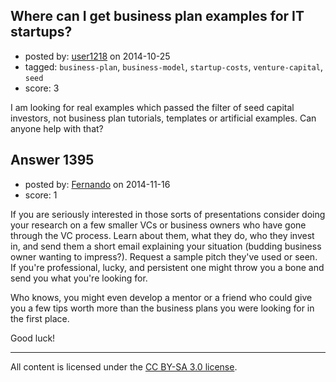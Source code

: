 ## Where can I get business plan examples for IT startups?

- posted by: [user1218](https://stackexchange.com/users/5231795/user1218) on 2014-10-25
- tagged: `business-plan`, `business-model`, `startup-costs`, `venture-capital`, `seed`
- score: 3

<p>I am looking for real examples which passed the filter of seed capital investors, not business plan tutorials, templates or artificial examples. Can anyone help with that?</p>



## Answer 1395

- posted by: [Fernando](https://stackexchange.com/users/5092626/fernando) on 2014-11-16
- score: 1

<p>If you are seriously interested in those sorts of presentations consider doing your research on a few smaller VCs or business owners who have gone through the VC process. Learn about them, what they do, who they invest in, and send them a short email explaining your situation (budding business owner wanting to impress?). Request a sample pitch they've used or seen. If you're professional, lucky, and persistent one might throw you a bone and send you what you're looking for.</p>

<p>Who knows, you might even develop a mentor or a friend who could give you a few tips worth more than the business plans you were looking for in the first place.</p>

<p>Good luck!</p>




---

All content is licensed under the [CC BY-SA 3.0 license](https://creativecommons.org/licenses/by-sa/3.0/).
